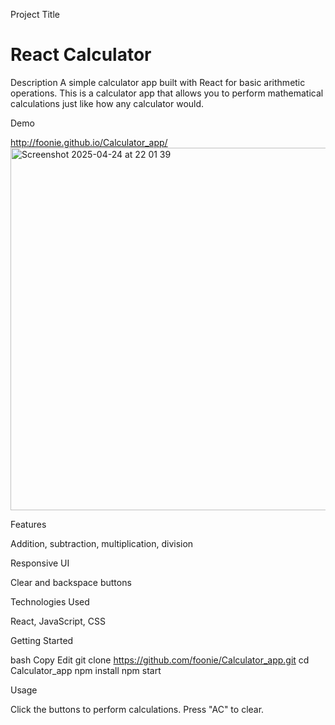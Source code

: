 Project Title

# React Calculator

Description
A simple calculator app built with React for basic arithmetic operations.
This is a calculator app that allows you to perform mathematical calculations just like how any calculator would.


Demo

http://foonie.github.io/Calculator_app/
<img width="580" alt="Screenshot 2025-04-24 at 22 01 39" src="https://github.com/user-attachments/assets/56c24859-f0f4-4ea0-b144-d7f3e0eb1ed9" />


Features

Addition, subtraction, multiplication, division

Responsive UI

Clear and backspace buttons

Technologies Used

React, JavaScript, CSS 

Getting Started

bash
Copy
Edit
git clone https://github.com/foonie/Calculator_app.git
cd Calculator_app
npm install
npm start

Usage

Click the buttons to perform calculations. Press "AC" to clear.
